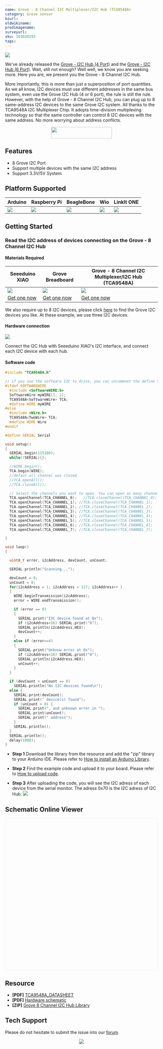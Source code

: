 ```yaml
---
name: Grove - 8 Channel I2C Multiplexer/I2C Hub (TCA9548A)
category: Grove sensor
bzurl: 
oldwikiname: 
prodimagename:
surveyurl: 
sku: 103020293
tags:
---
```



![](http://me.omgoooo.com:2022/SeeedDocument/Grove-8-Channel-I2C-Hub-TCA9548A-/-/raw/master/img/Grove-8-Channel-I2C-Hub-TCA9548A-wiki.jpg)


We've already released the [Grove - I2C Hub (4 Port)](https://www.seeedstudio.com/Grove-I2C-Hub.html) and the [Grove - I2C Hub (6 Port)](https://www.seeedstudio.com/Grove-I2C-Hub-6-Port-p-4349.html). Wait, still not enough? Well well, we know you are seeking more. Here you are, we present you the Grove - 8 Channel I2C Hub. 

More importantly, this is more than just a superposition of port quantities. As we all know, I2C devices must use different addresses in the same bus system, even use the Grove I2C Hub (4 or 6 port), the rule is still the rule. However, with the help of  Grove - 8 Channel I2C Hub, you can plug up to 8 same-address I2C devices to the same Grove I2C system. All thanks to the TCA9548A I2C Multiplexer Chip. It adopts time-division multiplexing technology so that the same controller can control 8 I2C devices with the same address. No more worrying about address conflicts. 

<p style="text-align:center"><a href="https://www.seeedstudio.com/Grove-8-Channel-I2C-Hub-TCA9548A-p-4398.html" target="_blank"><img src="https://github.com/SeeedDocument/wiki_english/raw/master/docs/images/get_one_now_small.png" width="200" height="38"  border=0 /></a></p> 

## Features

- 8 Grove I2C Port 
- Support multiple devices with the same I2C address
- Support 3.3V/5V System

## Platform Supported
| Arduino                                                                                             | Raspberry Pi                                                                                             | BeagleBone                                                                                      | Wio                                                                                               | LinkIt ONE                                                                                         |
|-----------------------------------------------------------------------------------------------------|----------------------------------------------------------------------------------------------------------|-------------------------------------------------------------------------------------------------|---------------------------------------------------------------------------------------------------|----------------------------------------------------------------------------------------------------|
| ![](https://raw.githubusercontent.com/SeeedDocument/wiki_english/master/docs/images/arduino_logo.jpg) | ![](https://raw.githubusercontent.com/SeeedDocument/wiki_english/master/docs/images/raspberry_pi_logo_n.jpg) | ![](https://raw.githubusercontent.com/SeeedDocument/wiki_english/master/docs/images/bbg_logo_n.jpg) | ![](https://raw.githubusercontent.com/SeeedDocument/wiki_english/master/docs/images/wio_logo_n.jpg) | ![](https://raw.githubusercontent.com/SeeedDocument/wiki_english/master/docs/images/linkit_logo_n.jpg) |

## Getting Started

### Read the I2C address of devices connecting on the Grove - 8 Channel I2C Hub

#### Materials Required

|Seeeduino XIAO|Grove Breadboard|Grove - 8 Channel I2C Multiplexer/I2C Hub (TCA9548A)|
|--------|-----------------------|------------|
|![](http://me.omgoooo.com:2022/SeeedDocument/Seeeduino-XIAO/-/raw/master/img/seeeduino-xiao-preview210x157.jpg)|![](http://me.omgoooo.com:2022/SeeedDocument/Grove-Breadboard/-/raw/master/img/103020232-integrate-preview210x157.jpg)|![](http://me.omgoooo.com:2022/SeeedDocument/Grove-8-Channel-I2C-Hub-TCA9548A-/-/raw/master/img/Grove-8-Channel-I2C-Hub-TCA9548A-thumbnail.jpg)|
|[Get one now](https://www.seeedstudio.com/Seeeduino-XIAO-Arduino-Microcontroller-SAMD21-Cortex-M0+-p-4426.html)|[Get one now](https://www.seeedstudio.com/Grove-Breadboard-p-4034.html)|[Get one now](https://www.seeedstudio.com/Grove-8-Channel-I2C-Hub-TCA9548A-p-4398.html)|

We also require up to 8 I2C devices, please click [here](https://www.seeedstudio.com/catalogsearch/result/?q=i2c) to find the Grove I2C devices you like.
At these example, we use three I2C devices.

#### Hardware connection

![](http://me.omgoooo.com:2022/SeeedDocument/Grove-8-Channel-I2C-Hub-TCA9548A-/-/raw/master/img/Grove-8-Channel-I2C-Hub-example.jpg)

Connect the I2C Hub with Seeeduino XIAO's I2C interface, and connect each I2C device with each hub.

#### Software code 
```C++
#include "TCA9548A.h"

// if you use the software I2C to drive, you can uncommnet the define SOFTWAREWIRE which in TCA9548A.h. 
#ifdef SOFTWAREWIRE
  #include <SoftwareWIRE.h>
  SoftwareWire myWIRE(3, 2);
  TCA9548A<SoftwareWire> TCA;
  #define WIRE myWIRE
#else   
  #include <Wire.h>
  TCA9548A<TwoWire> TCA;
  #define WIRE Wire
#endif

#define SERIAL Serial

void setup()
{
  SERIAL.begin(115200);
  while(!SERIAL){};

  //WIRE.begin();
  TCA.begin(WIRE);
  //defaut all channel was closed
  //TCA.openAll();
  //TCA.closeAll();

  // Select the channels you want to open. You can open as many channels as you want
  TCA.openChannel(TCA_CHANNEL_0);   //TCA.closeChannel(TCA_CHANNEL_0);
  TCA.openChannel(TCA_CHANNEL_1); //TCA.closeChannel(TCA_CHANNEL_1);
  TCA.openChannel(TCA_CHANNEL_2); //TCA.closeChannel(TCA_CHANNEL_2);
  TCA.openChannel(TCA_CHANNEL_3); //TCA.closeChannel(TCA_CHANNEL_3);
  TCA.openChannel(TCA_CHANNEL_4); //TCA.closeChannel(TCA_CHANNEL_4);
  TCA.openChannel(TCA_CHANNEL_5); //TCA.closeChannel(TCA_CHANNEL_5);
  TCA.openChannel(TCA_CHANNEL_6); //TCA.closeChannel(TCA_CHANNEL_6);
  TCA.openChannel(TCA_CHANNEL_7); //TCA.closeChannel(TCA_CHANNEL_7); 

}

void loop()
{

  uint8_t error, i2cAddress, devCount, unCount;

  SERIAL.println("Scanning...");

  devCount = 0;
  unCount = 0;
  for(i2cAddress = 1; i2cAddress < 127; i2cAddress++ )
  {
    WIRE.beginTransmission(i2cAddress);
    error = WIRE.endTransmission();

    if (error == 0)
    {
      SERIAL.print("I2C device found at 0x");
      if (i2cAddress<16) SERIAL.print("0");
      SERIAL.println(i2cAddress,HEX);
      devCount++;
    }
    else if (error==4)
    {
      SERIAL.print("Unknow error at 0x");
      if (i2cAddress<16) SERIAL.print("0");
      SERIAL.println(i2cAddress,HEX);
      unCount++;
    }    
  }

  if (devCount + unCount == 0)
    SERIAL.println("No I2C devices found\n");
  else {
    SERIAL.print(devCount);
    SERIAL.print(" device(s) found");
    if (unCount > 0) {
      SERIAL.print(", and unknown error in ");
      SERIAL.print(unCount);
      SERIAL.print(" address");
    }
    SERIAL.println();
  }
  SERIAL.println();
  delay(1000); 
}
```

- **Step 1** Download the library from the resource and add the "zip" library to your Arduino IDE. Please refer to [How to install an Arduino Library](http://wiki.seeedstudio.com/How_to_install_Arduino_Library/).


- **Step 2** Find the example code and upload it to your board. Please refer to [How to upload code](http://wiki.seeedstudio.com/Upload_Code/).


- **Step 3** After uploading the code, you will see the I2C adress of each device from the serial monitor. The adress 0x70 is the I2C adress of I2C Hub.
![](http://me.omgoooo.com:2022/SeeedDocument/Grove-8-Channel-I2C-Hub-TCA9548A-/-/raw/master/img/Grove-8-channel-I2C-Hub-test-result.png)

## Schematic Online Viewer

<div class="altium-ecad-viewer" data-project-src="https://files.seeedstudio.com/products/103020293/document/Grove-8-Channel-I2C-Hub-Hardware-Schematic.zip" style="border-radius: 0px 0px 4px 4px; height: 500px; border-style: solid; border-width: 1px; border-color: rgb(241, 241, 241); overflow: hidden; max-width: 1280px; max-height: 700px; box-sizing: border-box;" />
</div>

## Resource

 - **[PDF]** [TCA9548A_DATASHEET](http://me.omgoooo.com:2022/SeeedDocument/Grove-8-Channel-I2C-Hub-TCA9548A-/-/raw/master/document/TCA9548A_datasheet.pdf)
 - **[PDF]** [Hardware schematic](http://me.omgoooo.com:2022/SeeedDocument/Grove-8-Channel-I2C-Hub-TCA9548A-/-/raw/master/document/Grove-8-Channel-I2C-Hub-TCA9548A_v1.0_SCH_190814.pdf)
 - **[ZiP]** [Grove 8 Channel I2C Hub Library](http://me.omgoooo.com:2022/SeeedDocument/Grove-8-Channel-I2C-Hub-TCA9548A-/-/raw/master/document/Grove_8Channel_I2C_Hub_test_library.zip)



## Tech Support
Please do not hesitate to submit the issue into our [forum](https://forum.seeedstudio.com/).<br /><p style="text-align:center"><a href="https://www.seeedstudio.com/act-4.html?utm_source=wiki&utm_medium=wikibanner&utm_campaign=newproducts" target="_blank"><img src="https://github.com/SeeedDocument/Wiki_Banner/raw/master/new_product.jpg" /></a></p>